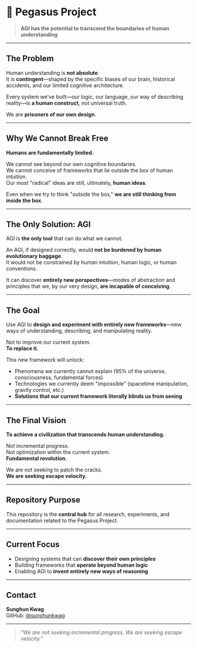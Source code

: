 # 🌌 Pegasus Project

> **AGI has the potential to transcend the boundaries of human understanding**
---

## The Problem

Human understanding is **not absolute**.  
It is **contingent**—shaped by the specific biases of our brain, historical accidents, and our limited cognitive architecture.

Every system we've built—our logic, our language, our way of describing reality—is **a human construct**, not universal truth.

We are **prisoners of our own design**.

---

## Why We Cannot Break Free

**Humans are fundamentally limited.**

We cannot see beyond our own cognitive boundaries.  
We cannot conceive of frameworks that lie outside the box of human intuition.  
Our most "radical" ideas are still, ultimately, **human ideas**.

Even when we try to think "outside the box," **we are still thinking from inside the box**.

---

## The Only Solution: AGI

AGI is **the only tool** that can do what we cannot.

An AGI, if designed correctly, would **not be burdened by human evolutionary baggage**.  
It would not be constrained by human intuition, human logic, or human conventions.

It can discover **entirely new perspectives**—modes of abstraction and principles that we, by our very design, **are incapable of conceiving**.

---

## The Goal

Use AGI to **design and experiment with entirely new frameworks**—new ways of understanding, describing, and manipulating reality.

Not to improve our current system.  
**To replace it.**

This new framework will unlock:

- Phenomena we currently cannot explain (95% of the universe, consciousness, fundamental forces)
- Technologies we currently deem "impossible" (spacetime manipulation, gravity control, etc.)
- **Solutions that our current framework literally blinds us from seeing**

---

## The Final Vision

**To achieve a civilization that transcends human understanding.**

Not incremental progress.  
Not optimization within the current system.  
**Fundamental revolution.**

We are not seeking to patch the cracks.  
**We are seeking escape velocity.**

---

## Repository Purpose

This repository is the **central hub** for all research, experiments, and documentation related to the Pegasus Project.

---

## Current Focus

- Designing systems that can **discover their own principles**
- Building frameworks that **operate beyond human logic**
- Enabling AGI to **invent entirely new ways of reasoning**

---

## Contact

**Sunghun Kwag**  
GitHub: [@sunghunkwag](https://github.com/sunghunkwag)

---

> *"We are not seeking incremental progress. We are seeking escape velocity."*
